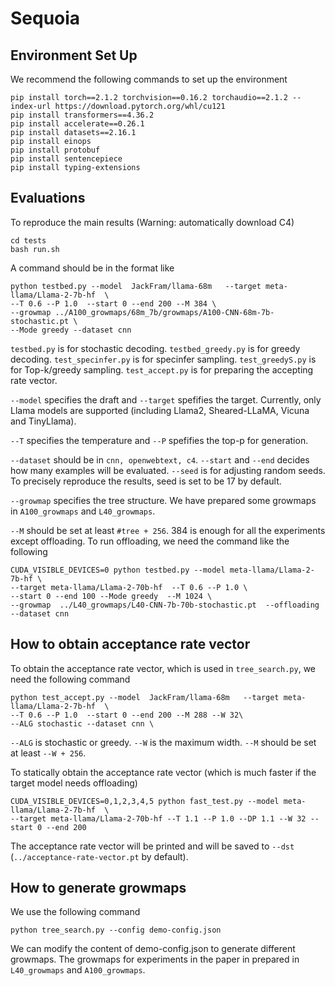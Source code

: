 # Sequoia
## Environment Set Up
We recommend the following commands to set up the environment

    pip install torch==2.1.2 torchvision==0.16.2 torchaudio==2.1.2 --index-url https://download.pytorch.org/whl/cu121
    pip install transformers==4.36.2
    pip install accelerate==0.26.1
    pip install datasets==2.16.1
    pip install einops
    pip install protobuf
    pip install sentencepiece
    pip install typing-extensions

## Evaluations
To reproduce the main results (Warning: automatically download C4)

    cd tests
    bash run.sh
    
A command should be in the format like

    python testbed.py --model  JackFram/llama-68m   --target meta-llama/Llama-2-7b-hf  \
    --T 0.6 --P 1.0  --start 0 --end 200 --M 384 \
    --growmap ../A100_growmaps/68m_7b/growmaps/A100-CNN-68m-7b-stochastic.pt \
    --Mode greedy --dataset cnn

`testbed.py` is for stochastic decoding. `testbed_greedy.py` is for greedy decoding. `test_specinfer.py` is for specinfer sampling. `test_greedyS.py` is for Top-k/greedy sampling. `test_accept.py` is for preparing the accepting rate vector.

`--model` specifies the draft and `--target` spefifies the target. Currently, only Llama models are supported (including Llama2, Sheared-LLaMA, Vicuna and TinyLlama).

`--T` specifies the temperature and `--P` spefifies the top-p for generation. 

`--dataset` should be in `cnn, openwebtext, c4`.  `--start` and `--end` decides how many examples will be evaluated. `--seed` is for adjusting random seeds. To precisely reproduce the results, seed is set to be 17 by default.

`--growmap` specifies the tree structure. We have prepared some growmaps in `A100_growmaps` and `L40_growmaps`. 

`--M` should be set at least `#tree + 256`. 384 is enough for all the experiments except offloading. To run offloading, we need the command like the following

    CUDA_VISIBLE_DEVICES=0 python testbed.py --model meta-llama/Llama-2-7b-hf \
    --target meta-llama/Llama-2-70b-hf  --T 0.6 --P 1.0 \
    --start 0 --end 100 --Mode greedy  --M 1024 \
    --growmap  ../L40_growmaps/L40-CNN-7b-70b-stochastic.pt  --offloading --dataset cnn

## How to obtain acceptance rate vector
To obtain the acceptance rate vector, which is used in `tree_search.py`, we need the following command

    python test_accept.py --model  JackFram/llama-68m   --target meta-llama/Llama-2-7b-hf  \
    --T 0.6 --P 1.0  --start 0 --end 200 --M 288 --W 32\
    --ALG stochastic --dataset cnn \

`--ALG` is stochastic or greedy. `--W` is the maximum width. `--M` should be set at least `--W + 256`.

To statically obtain the acceptance rate vector (which is much faster if the target model needs offloading)

    CUDA_VISIBLE_DEVICES=0,1,2,3,4,5 python fast_test.py --model meta-llama/Llama-2-7b-hf  \
    --target meta-llama/Llama-2-70b-hf --T 1.1 --P 1.0 --DP 1.1 --W 32 --start 0 --end 200

The acceptance rate vector will be printed and will be saved to `--dst` (`../acceptance-rate-vector.pt` by default).

## How to generate growmaps

We use the following command

    python tree_search.py --config demo-config.json

We can modify the content of demo-config.json to generate different growmaps. The growmaps for experiments in the paper in prepared in `L40_growmaps` and `A100_growmaps`. 














